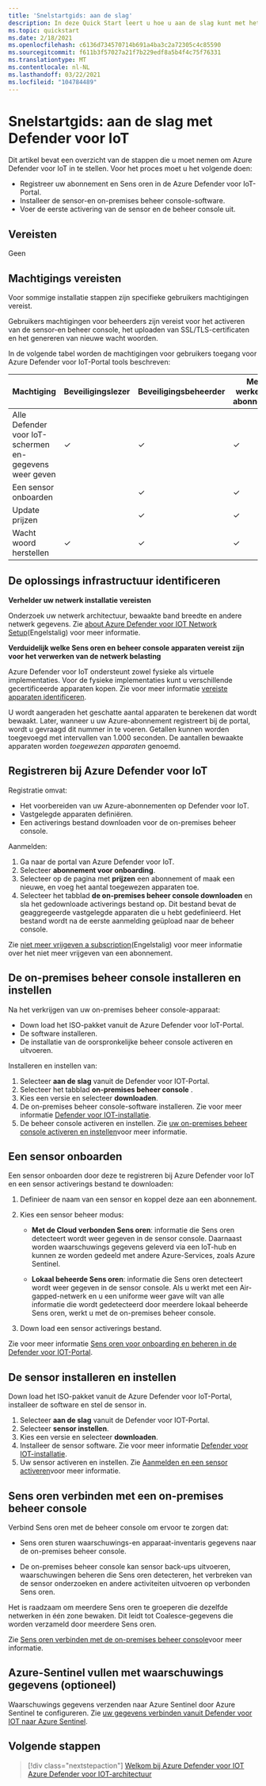 ```yaml
---
title: 'Snelstartgids: aan de slag'
description: In deze Quick Start leert u hoe u aan de slag kunt met het inzicht in de basis werk stroom voor de implementatie van Defender voor IoT.
ms.topic: quickstart
ms.date: 2/18/2021
ms.openlocfilehash: c6136d734570714b691a4ba3c2a72305c4c85590
ms.sourcegitcommit: f611b3f57027a21f7b229edf8a5b4f4c75f76331
ms.translationtype: MT
ms.contentlocale: nl-NL
ms.lasthandoff: 03/22/2021
ms.locfileid: "104784489"
---
```

# <a name="quickstart-get-started-with-defender-for-iot"></a>Snelstartgids: aan de slag met Defender voor IoT

Dit artikel bevat een overzicht van de stappen die u moet nemen om Azure Defender voor IoT in te stellen. Voor het proces moet u het volgende doen:

- Registreer uw abonnement en Sens oren in de Azure Defender voor IoT-Portal.
- Installeer de sensor-en on-premises beheer console-software.
- Voer de eerste activering van de sensor en de beheer console uit.

## <a name="prerequisites"></a>Vereisten

Geen

## <a name="permission-requirements"></a>Machtigings vereisten

Voor sommige installatie stappen zijn specifieke gebruikers machtigingen vereist.

Gebruikers machtigingen voor beheerders zijn vereist voor het activeren van de sensor-en beheer console, het uploaden van SSL/TLS-certificaten en het genereren van nieuwe wacht woorden.

In de volgende tabel worden de machtigingen voor gebruikers toegang voor Azure Defender voor IoT-Portal tools beschreven:

| Machtiging | Beveiligingslezer | Beveiligingsbeheerder | Mede werker van abonnement | Abonnements eigenaar |
|--|--|--|--|--|
| Alle Defender voor IoT-schermen en-gegevens weer geven | ✓ | ✓ | ✓ | ✓ |
| Een sensor onboarden  |  |  ✓ | ✓ | ✓ |
| Update prijzen  |  |  ✓ | ✓ | ✓ |
| Wacht woord herstellen  | ✓  |  ✓ | ✓ | ✓ |

## <a name="identify-the-solution-infrastructure"></a>De oplossings infrastructuur identificeren

**Verhelder uw netwerk installatie vereisten**

Onderzoek uw netwerk architectuur, bewaakte band breedte en andere netwerk gegevens. Zie [about Azure Defender voor IOT Network Setup](how-to-set-up-your-network.md)(Engelstalig) voor meer informatie.

**Verduidelijk welke Sens oren en beheer console apparaten vereist zijn voor het verwerken van de netwerk belasting**

Azure Defender voor IoT ondersteunt zowel fysieke als virtuele implementaties. Voor de fysieke implementaties kunt u verschillende gecertificeerde apparaten kopen. Zie voor meer informatie [vereiste apparaten identificeren](how-to-identify-required-appliances.md).

U wordt aangeraden het geschatte aantal apparaten te berekenen dat wordt bewaakt. Later, wanneer u uw Azure-abonnement registreert bij de portal, wordt u gevraagd dit nummer in te voeren. Getallen kunnen worden toegevoegd met intervallen van 1.000 seconden. De aantallen bewaakte apparaten worden *toegewezen apparaten* genoemd.

## <a name="register-with-azure-defender-for-iot"></a>Registreren bij Azure Defender voor IoT

Registratie omvat:

- Het voorbereiden van uw Azure-abonnementen op Defender voor IoT.
- Vastgelegde apparaten definiëren.
- Een activerings bestand downloaden voor de on-premises beheer console.

Aanmelden:

1. Ga naar de portal van Azure Defender voor IoT.
1. Selecteer **abonnement voor onboarding**.
1. Selecteer op de pagina met **prijzen** een abonnement of maak een nieuwe, en voeg het aantal toegewezen apparaten toe.
1. Selecteer het tabblad **de on-premises beheer console downloaden** en sla het gedownloade activerings bestand op. Dit bestand bevat de geaggregeerde vastgelegde apparaten die u hebt gedefinieerd. Het bestand wordt na de eerste aanmelding geüpload naar de beheer console.

Zie [niet meer vrijgeven a subscription](how-to-manage-sensors-on-the-cloud.md#offboard-a-subscription)(Engelstalig) voor meer informatie over het niet meer vrijgeven van een abonnement.

## <a name="install-and-set-up-the-on-premises-management-console"></a>De on-premises beheer console installeren en instellen

Na het verkrijgen van uw on-premises beheer console-apparaat:

- Down load het ISO-pakket vanuit de Azure Defender voor IoT-Portal.
- De software installeren.
- De installatie van de oorspronkelijke beheer console activeren en uitvoeren.

Installeren en instellen van:

1. Selecteer **aan de slag** vanuit de Defender voor IOT-Portal.
1. Selecteer het tabblad **on-premises beheer console** .
1. Kies een versie en selecteer **downloaden**.
1. De on-premises beheer console-software installeren. Zie voor meer informatie [Defender voor IOT-installatie](how-to-install-software.md).
1. De beheer console activeren en instellen. Zie [uw on-premises beheer console activeren en instellen](how-to-activate-and-set-up-your-on-premises-management-console.md)voor meer informatie.

## <a name="onboard-a-sensor"></a>Een sensor onboarden

Een sensor onboarden door deze te registreren bij Azure Defender voor IoT en een sensor activerings bestand te downloaden:

1. Definieer de naam van een sensor en koppel deze aan een abonnement.
1. Kies een sensor beheer modus:

   - **Met de Cloud verbonden Sens oren**: informatie die Sens oren detecteert wordt weer gegeven in de sensor console. Daarnaast worden waarschuwings gegevens geleverd via een IoT-hub en kunnen ze worden gedeeld met andere Azure-Services, zoals Azure Sentinel.

   - **Lokaal beheerde Sens oren**: informatie die Sens oren detecteert wordt weer gegeven in de sensor console. Als u werkt met een Air-gapped-netwerk en u een uniforme weer gave wilt van alle informatie die wordt gedetecteerd door meerdere lokaal beheerde Sens oren, werkt u met de on-premises beheer console. 

1. Down load een sensor activerings bestand.

Zie voor meer informatie [Sens oren voor onboarding en beheren in de Defender voor IOT-Portal](how-to-manage-sensors-on-the-cloud.md).

## <a name="install-and-set-up-the-sensor"></a>De sensor installeren en instellen

Down load het ISO-pakket vanuit de Azure Defender voor IoT-Portal, installeer de software en stel de sensor in.

1. Selecteer **aan de slag** vanuit de Defender voor IOT-Portal.
1. Selecteer **sensor instellen**.
1. Kies een versie en selecteer **downloaden**.
1. Installeer de sensor software. Zie voor meer informatie [Defender voor IOT-installatie](how-to-install-software.md).
1. Uw sensor activeren en instellen. Zie [Aanmelden en een sensor activeren](how-to-activate-and-set-up-your-sensor.md)voor meer informatie.

## <a name="connect-sensors-to-an-on-premises-management-console"></a>Sens oren verbinden met een on-premises beheer console

Verbind Sens oren met de beheer console om ervoor te zorgen dat:

- Sens oren sturen waarschuwings-en apparaat-inventaris gegevens naar de on-premises beheer console.

- De on-premises beheer console kan sensor back-ups uitvoeren, waarschuwingen beheren die Sens oren detecteren, het verbreken van de sensor onderzoeken en andere activiteiten uitvoeren op verbonden Sens oren.

Het is raadzaam om meerdere Sens oren te groeperen die dezelfde netwerken in één zone bewaken. Dit leidt tot Coalesce-gegevens die worden verzameld door meerdere Sens oren.

Zie [Sens oren verbinden met de on-premises beheer console](how-to-activate-and-set-up-your-on-premises-management-console.md#connect-sensors-to-the-on-premises-management-console)voor meer informatie.

## <a name="populate-azure-sentinel-with-alert-information-optional"></a>Azure-Sentinel vullen met waarschuwings gegevens (optioneel)

Waarschuwings gegevens verzenden naar Azure Sentinel door Azure Sentinel te configureren. Zie [uw gegevens verbinden vanuit Defender voor IOT naar Azure Sentinel](how-to-configure-with-sentinel.md).

## <a name="next-steps"></a>Volgende stappen

> [!div class="nextstepaction"]
> [Welkom bij Azure Defender voor IOT](overview.md) 
>  [Azure Defender voor IOT-architectuur](architecture.md)
